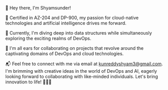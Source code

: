 
👋 Hey there, I'm Shyamsunder!

📜 Certified in AZ-204 and DP-900, my passion for cloud-native technologies and artificial intelligence drives me forward.

🌱 Currently, I'm diving deep into data structures while simultaneously exploring the exciting realms of DevOps.

🤝 I'm all ears for collaborating on projects that revolve around the captivating domains of DevOps and cloud technologies.

📬 Feel free to connect with me via email at kunreddyshyam3@gmail.com. I'm brimming with creative ideas in the world of DevOps and AI, eagerly looking forward to collaborating with like-minded individuals. Let's bring innovation to life! 👨‍💻🚀

<!---
kunreddyshyam3/kunreddyshyam3 is a ✨ special ✨ repository because its `README.md` (this file) appears on your GitHub profile.
You can click the Preview link to take a look at your changes.
--->
